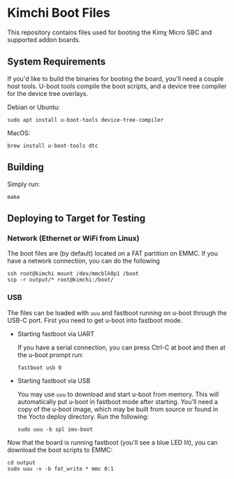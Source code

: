 # Kimchi Boot Files

This repository contains files used for booting the Kimχ Micro SBC and supported addon boards.


## System Requirements

If you'd like to build the binaries for booting the board, you'll need a couple host tools. U-boot tools compile the boot scripts, and a device tree compiler for the device tree overlays.

Debian or Ubuntu:

```
sudo apt install u-boot-tools device-tree-compiler
```

MacOS:

```
brew install u-boot-tools dtc
```


## Building

Simply run:

```
make
```


## Deploying to Target for Testing

### Network (Ethernet or WiFi from Linux)

The boot files are (by default) located on a FAT partition on EMMC. If you have a network connection, you can do the following

```
ssh root@kimchi mount /dev/mmcblk0p1 /boot
scp -r output/* root@kimchi:/boot/
```

### USB

The files can be loaded with `uuu` and fastboot running on u-boot through the USB-C port. First you need to get u-boot into fastboot mode.

* Starting fastboot via UART

    If you have a serial connection, you can press Ctrl-C at boot and then at the u-boot prompt run:

    ```
    fastboot usb 0
    ```

* Starting fastboot via USB

    You may use `uuu` to download and start u-boot from memory. This will automatically put u-boot in fastboot mode after starting. You'll need a copy of the u-boot image, which may be built from source or found in the Yocto deploy directory. Run the following:

    ```
    sudo uuu -b spl imx-boot
    ```

Now that the board is running fastboot (you'll see a blue LED lit), you can download the boot scripts to EMMC:

```
cd output
sudo uuu -v -b fat_write * mmc 0:1
```
